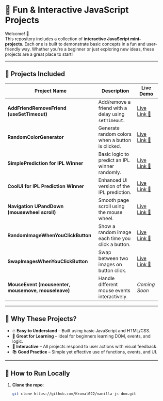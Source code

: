 # 🧠 Fun & Interactive JavaScript Projects

Welcome! 👋  
This repository includes a collection of **interactive JavaScript mini-projects**. Each one is built to demonstrate basic concepts in a fun and user-friendly way. Whether you're a beginner or just exploring new ideas, these projects are a great place to start!

---

## 🚀 Projects Included

| Project Name                             | Description                                     | Live Demo |
|-----------------------------------------|-------------------------------------------------|-----------|
| **AddFriendRemoveFriend (useSetTimeout)**   | Add/remove a friend with a delay using `setTimeout`. | [Live Link 🔗](https://add-friend-remove-friend.vercel.app/) |
| **RandomColorGenerator**                    | Generate random colors when a button is clicked. | [Live Link 🔗](https://random-color-generator-one-lilac.vercel.app/) |
| **SimplePrediction for IPL Winner**         | Basic logic to predict an IPL winner randomly. | [Live Link 🔗](https://ipl-winner-predictor.vercel.app/) |
| **CoolUi for IPL Prediction Winner**        | Enhanced UI version of the IPL prediction. | [Live Link 🔗](https://ipl-winner-ui.vercel.app/) |
| **Navigation UPandDown (mousewheel scroll)**| Smooth page scroll using the mouse wheel. | [Live Link 🔗](https://smooth-scroll-navigation.vercel.app/) |
| **RandomImageWhenYouClickButton**           | Show a random image each time you click a button. | [Live Link 🔗](https://random-image-on-click.vercel.app/) |
| **SwapImagesWhenYouClickButton**            | Swap between two images on button click. | [Live Link 🔗](https://swap-images-on-click.vercel.app/) |
| **MouseEvent (mouseenter, mousemove, mouseleave)** | Handle different mouse events interactively. | *Coming Soon* |

---

## 🎯 Why These Projects?

- 🔥 **Easy to Understand** – Built using basic JavaScript and HTML/CSS.
- 🧠 **Great for Learning** – Ideal for beginners learning DOM, events, and logic.
- 🎨 **Interactive** – All projects respond to user actions with visual feedback.
- 📚 **Good Practice** – Simple yet effective use of functions, events, and UI.

---

## 📁 How to Run Locally

1. **Clone the repo**:
   ```bash
   git clone https://github.com/Krunal022/vanilla-js-dom.git
